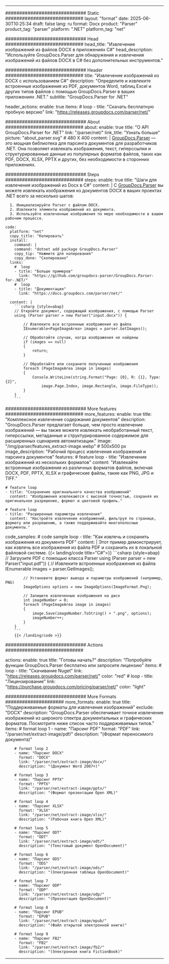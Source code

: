 


---
############################# Static ############################
layout: "format"
date:  2025-06-30T10:25:34
draft: false
lang: ru
format: Docx
product: "Parser"
product_tag: "parser"
platform: ".NET"
platform_tag: "net"

############################# Head ############################
head_title: "Извлечение изображений из файлов DOCX в приложениях C#"
head_description: "Используйте GroupDocs.Parser для обнаружения и извлечения изображений из файлов DOCX в C# без дополнительных инструментов."

############################# Header ############################
title: "Извлечение изображений из DOCX с использованием C#" 
description: "Определите и извлеките встроенные изображения из PDF, документов Word, таблиц Excel и других типов файлов с помощью GroupDocs.Parser в ваших приложениях .NET."
subtitle: "GroupDocs.Parser for .NET" 

header_actions:
  enable: true
  items:
    #  loop
    - title: "Скачать бесплатную пробную версию"
      link: "https://releases.groupdocs.com/parser/net/"
      
############################# About ############################
about:
    enable: true
    title: "О API GroupDocs.Parser for .NET"
    link: "/parser/net/"
    link_title: "Узнать больше"
    picture: "about_parser.svg" # 480 X 400
    content: |
       [GroupDocs.Parser](/parser/net/) — это мощная библиотека для парсинга документов для разработчиков .NET. Она позволяет извлекать изображения, текст, гиперссылки и структурированные данные из популярных форматов файлов, таких как PDF, DOCX, XLSX, PPTX и других, без необходимости в сторонних приложениях.

############################# Steps ############################
steps:
    enable: true
    title: "Шаги для извлечения изображений из Docx в C#"
    content: |
      С [GroupDocs.Parser](/parser/net/) вы можете извлекать изображения из документов DOCX в ваших проектах .NET всего за несколько шагов:
      
      1. Инициализируйте Parser с файлом DOCX.
      2. Извлеките элементы изображений из документа.
      3. Используйте извлеченные изображения по мере необходимости в вашем рабочем процессе.
   
    code:
      platform: "net"
      copy_title: "Копировать"
      install:
        command: |
        command: "dotnet add package GroupDocs.Parser"
        copy_tip: "Нажмите для копирования"
        copy_done: "Скопировано"
      links:
        #  loop
        - title: "Больше примеров"
          link: "https://github.com/groupdocs-parser/GroupDocs.Parser-for-.NET/"
        #  loop
        - title: "Документация"
          link: "https://docs.groupdocs.com/parser/net/"
          
      content: |
        ```csharp {style=abap}
        // Откройте документ, содержащий изображения, с помощью Parser
        using (Parser parser = new Parser("input.docx")) {

            // Извлеките все встроенные изображения из файла
            IEnumerable<PageImageArea> images = parser.GetImages();

            // Обработайте случаи, когда изображения не найдены
            if (images == null)
            {
                return;
            }

            // Обработайте или сохраните полученные изображения
            foreach (PageImageArea image in images)
            {
                Console.WriteLine(string.Format("Page: {0}, R: {1}, Type: {2}", 
                    image.Page.Index, image.Rectangle, image.FileType));
            }
        }
        ```  

############################# More features ############################
more_features:
  enable: true
  title: "Комплексное извлечение содержания документов"
  description: "GroupDocs.Parser предлагает больше, чем просто извлечение изображений — вы также можете извлекать необработанный текст, гиперссылки, метаданные и структурированное содержимое для расширенных сценариев автоматизации."
  image: "/img/parser/features_extract-image.webp" # 500x500 px
  image_description: "Рабочий процесс извлечения изображений и парсинга документов"
  features:
    # feature loop
    - title: "Извлечение изображений из нескольких форматов"
      content: "Извлекайте встроенные изображения из различных форматов файлов, включая DOCX, PDF, PPTX, XLSX и графические файлы, такие как PNG, JPG и TIFF."

    # feature loop
    - title: "Сохранение оригинального качества изображений"
      content: "Изображения извлекаются с высокой точностью, сохраняя их оригинальное разрешение, формат и цветовой профиль."

    # feature loop
    - title: "Расширенные параметры извлечения"
      content: "Настройте извлечение изображений, фильтруя по странице, формату или разрешению, а также поддерживайте многополосные документы."
      
  code_samples:
    # code sample loop
    - title: "Как извлечь и сохранить изображения из документа PDF"
      content: |
        Этот пример демонстрирует, как извлечь все изображения из файла PDF и сохранить их в локальной файловой системе.
        {{< landing/code title="C#">}}
        ```csharp {style=abap}
        //  Загрузите PDF с помощью класса Parser
        using (Parser parser = new Parser("input.pdf"))
        {
            // Извлеките встроенные изображения из файла
            IEnumerable<PageImageArea> images = parser.GetImages();

            // Установите формат вывода и параметры изображений (например, PNG)
            ImageOptions options = new ImageOptions(ImageFormat.Png);

            // Запишите извлеченные изображения на диск
            int imageNumber = 0;
            foreach (PageImageArea image in images)
            {
                image.Save(imageNumber.ToString() + ".png", options);
                imageNumber++;
            }
        }
        ```
        {{< /landing/code >}}


############################# Actions ############################

actions:
  enable: true
  title: "Готовы начать?"
  description: "Попробуйте функции GroupDocs.Parser бесплатно или запросите лицензию"
  items:
    #  loop
    - title: "Скачивание Nuget"
      link: "https://releases.groupdocs.com/parser/net/"
      color: "red"
        #  loop
    - title: "Лицензирование"
      link: "https://purchase.groupdocs.com/pricing/parser/net/"
      color: "light"


############################# More Formats #####################
more_formats:
    enable: true
    title: "Поддерживаемые форматы для извлечения изображений"
    exclude: "DOCX"
    description: "GroupDocs.Parser обеспечивает точное извлечение изображений из широкого спектра документальных и графических форматов. Посмотрите ниже список часто поддерживаемых типов."
    items: 
        # format loop 1
        - name: "Парсинг PDF"
          format: "PDF"
          link: "/parser/net/extract-image/pdf/"
          description: "(Формат переносимого документа)"
          
        # format loop 2
        - name: "Парсинг DOCX"
          format: "DOCX"
          link: "/parser/net/extract-image/docx/"
          description: "(Документ Word 2007+)"
          
        # format loop 3
        - name: "Парсинг PPTX"
          format: "PPTX"
          link: "/parser/net/extract-image/pptx/"
          description: "(Формат презентации Open XML)"
          
        # format loop 4
        - name: "Парсинг XLSX"
          format: "XLSX"
          link: "/parser/net/extract-image/xlsx/"
          description: "(Рабочая книга Open XML)"
          
        # format loop 5
        - name: "Парсинг ODT"
          format: "ODT"
          link: "/parser/net/extract-image/odt/"
          description: "(Текстовый документ OpenDocument)"
          
        # format loop 6
        - name: "Парсинг ODS"
          format: "ODS"
          link: "/parser/net/extract-image/ods/"
          description: "(Электронная таблица OpenDocument)"
          
        # format loop 7
        - name: "Парсинг ODP"
          format: "ODP"
          link: "/parser/net/extract-image/odp/"
          description: "(Презентация OpenDocument)"
          
        # format loop 8
        - name: "Парсинг EPUB"
          format: "EPUB"
          link: "/parser/net/extract-image/epub/"
          description: "(Файл открытой электронной книги)"
          
        # format loop 9
        - name: "Парсинг FB2"
          format: "FB2"
          link: "/parser/net/extract-image/fb2/"
          description: "(Электронная книга FictionBook)"
         
          

---